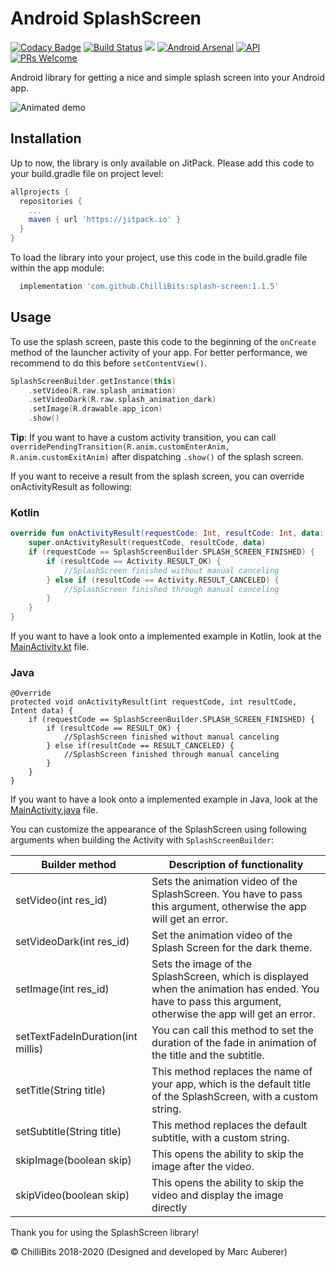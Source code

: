 # Android SplashScreen
[![Codacy Badge](https://api.codacy.com/project/badge/Grade/9f6af609b3cb4bf486942681972588e2)](https://app.codacy.com/gh/ChilliBits/splash-screen?utm_source=github.com&utm_medium=referral&utm_content=ChilliBits/splash-screen&utm_campaign=Badge_Grade_Dashboard)
[![Build Status](https://travis-ci.com/ChilliBits/splash-screen.svg?branch=master)](https://travis-ci.com/ChilliBits/splash-screen)
[![](https://jitpack.io/v/ChilliBits/splash-screen.svg)](https://jitpack.io/#ChilliBits/splash-screen)
[![Android Arsenal](https://img.shields.io/badge/Android%20Arsenal-SplashScreen-blue.svg?style=flat)](https://android-arsenal.com/details/1/7112)
[![API](https://img.shields.io/badge/API-14%2B-red.svg?style=flat)](https://android-arsenal.com/api?level=14)
[![PRs Welcome](https://img.shields.io/badge/PRs-welcome-brightgreen.svg?style=flat-square)](http://makeapullrequest.com)

Android library for getting a nice and simple splash screen into your Android app.

![Animated demo](https://chillibits.com/github-media/SplashScreen/animated_demo.gif)

## Installation
Up to now, the library is only available on JitPack. Please add this code to your build.gradle file on project level:
```gradle
allprojects {
  repositories {
    ...
    maven { url 'https://jitpack.io' }
  }
}
```
To load the library into your project, use this code in the build.gradle file within the app module:
```gradle
  implementation 'com.github.ChilliBits:splash-screen:1.1.5'
```

## Usage
To use the splash screen, paste this code to the beginning of the `onCreate` method of the launcher activity of your app. For better performance, we recommend to do this before `setContentView()`.

```kotlin
SplashScreenBuilder.getInstance(this)
    .setVideo(R.raw.splash_animation)
    .setVideoDark(R.raw.splash_animation_dark)
    .setImage(R.drawable.app_icon)
    .show()
```

**Tip**: If you want to have a custom activity transition, you can call `overridePendingTransition(R.anim.customEnterAnim, R.anim.customExitAnim)` after dispatching `.show()` of the splash screen.

If you want to receive a result from the splash screen, you can override onActivityResult as following:
### Kotlin
```kotlin
override fun onActivityResult(requestCode: Int, resultCode: Int, data: Intent?) {
    super.onActivityResult(requestCode, resultCode, data)
    if (requestCode == SplashScreenBuilder.SPLASH_SCREEN_FINISHED) {
        if (resultCode == Activity.RESULT_OK) {
            //SplashScreen finished without manual canceling
        } else if (resultCode == Activity.RESULT_CANCELED) {
            //SplashScreen finished through manual canceling
        }
    }
}
```

If you want to have a look onto a implemented example in Kotlin, look at the [MainActivity.kt](https://github.com/ChilliBits/splash-screen/blob/master/app/src/main/java/com/chillibits/splashscreenexample/MainActivity.kt) file.

### Java
```android
@Override
protected void onActivityResult(int requestCode, int resultCode, Intent data) {
    if (requestCode == SplashScreenBuilder.SPLASH_SCREEN_FINISHED) {
        if (resultCode == RESULT_OK) {
            //SplashScreen finished without manual canceling
        } else if(resultCode == RESULT_CANCELED) {
            //SplashScreen finished through manual canceling
        }
    }
}
```

If you want to have a look onto a implemented example in Java, look at the [MainActivity.java](https://github.com/ChilliBits/splash-screen/blob/master/app/src/main/java/com/chillibits/splashscreenexample/MainActivityJava.java) file.

You can customize the appearance of the SplashScreen using following arguments when building the Activity with `SplashScreenBuilder`:

| Builder method                    | Description of functionality                                                                                                                              |
|-----------------------------------|-----------------------------------------------------------------------------------------------------------------------------------------------------------|
| setVideo(int res_id)              | Sets the animation video of the SplashScreen. You have to pass this argument, otherwise the app will get an error.                                        |
| setVideoDark(int res_id)          | Set the animation video of the Splash Screen for the dark theme.                                                                                          |
| setImage(int res_id)              | Sets the image of the SplashScreen, which is displayed when the animation has ended. You have to pass this argument, otherwise the app will get an error. |
| setTextFadeInDuration(int millis) | You can call this method to set the duration of the fade in animation of the title and the subtitle.                                                      |
| setTitle(String title)            | This method replaces the name of your app, which is the default title of the SplashScreen, with a custom string.                                          |
| setSubtitle(String title)         | This method replaces the default subtitle, with a custom string.                                                                                          |
| skipImage(boolean skip)           | This opens the ability to skip the image after the video.                                                                                                 |
| skipVideo(boolean skip)           | This opens the ability to skip the video and display the image directly                                                                                   |

Thank you for using the SplashScreen library!

© ChilliBits 2018-2020 (Designed and developed by Marc Auberer)